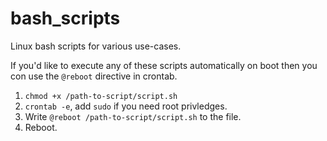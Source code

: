# bash_scripts
Linux bash scripts for various use-cases.

If you'd like to execute any of these scripts automatically on boot then you con use the `@reboot` directive in crontab.

1. `chmod +x /path-to-script/script.sh`
2. `crontab -e`, add `sudo` if you need root privledges.
3. Write `@reboot /path-to-script/script.sh` to the file.
4. Reboot.
